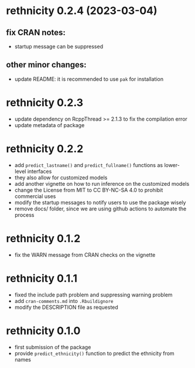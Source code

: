 # rethnicity 0.2.4 (2023-03-04)

## fix CRAN notes:

* startup message can be suppressed

## other minor changes:

* update README: it is recommended to use `pak` for installation


# rethnicity 0.2.3

* update dependency on RcppThread >= 2.1.3 to fix the compilation error
* update metadata of package

# rethnicity 0.2.2

* add `predict_lastname()` and `predict_fullname()` functions as lower-level interfaces
* they also allow for customized models
* add another vignette on how to run inference on the customized models
* change the License from MIT to CC BY-NC-SA 4.0 to prohibit commercial uses
* modify the startup messages to notify users to use the package wisely
* remove docs/ folder, since we are using github actions to automate the process

# rethnicity 0.1.2

* fix the WARN message from CRAN checks on the vignette

# rethnicity 0.1.1

* fixed the include path problem and suppressing warning problem
* add `cran-comments.md` into `.Rbuildignore`
* modify the DESCRIPTION file as requested

# rethnicity 0.1.0

* first submission of the package
* provide `predict_ethnicity()` function to predict the ethnicity from names
